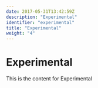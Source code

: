 ```yaml
---
date: 2017-05-31T13:42:59Z
description: "Experimental"
identifier: "experimental"
title: "Experimental"
weight: "4"
---
```


# Experimental
This is the content for Experimental